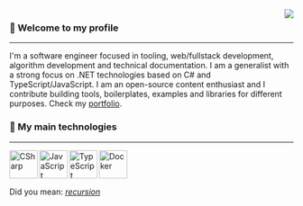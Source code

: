 
  <img src="https://github-readme-stats.vercel.app/api/top-langs/?username=EternalQuasar0206&langs_count=12&layout=compact&theme=dark" align="right">
  <!-- img src="https://user-images.githubusercontent.com/70824102/168827672-d480a3b5-0d21-4e9e-b2e3-0a2a16a2d649.png" align="right" -->

  <h3>💜 Welcome to my profile</h3>
  <hr>
  
  I'm a software engineer focused in tooling, web/fullstack development, algorithm development and technical documentation. I am a generalist with a strong focus on .NET technologies based on C# and TypeScript/JavaScript. I am an open-source content enthusiast and I contribute building tools, boilerplates, examples and libraries for different purposes. Check my [portfolio](https://eternalquasar0206.github.io/MyPortfolio/).

  <h3>🧡 My main technologies</h3>
  <hr>
  <img align="left" alt="CSharp" src="https://www.genpac.com.br/images/c_sharp.svg" width="50">
  <img align="left" alt="JavaScript" src="https://cdn.icon-icons.com/icons2/2108/PNG/512/javascript_icon_130900.png" width="50">
  <img align="left" alt="TypeScript" src="https://upload.wikimedia.org/wikipedia/commons/thumb/4/4c/Typescript_logo_2020.svg/512px-Typescript_logo_2020.svg.png" width="50">
  <img align="left" alt="Docker" src="https://cdn-icons-png.flaticon.com/512/919/919853.png" width="50">
  
  <br><br><br>

  Did you mean: *[recursion](https://github.com/EternalQuasar0206/)*
